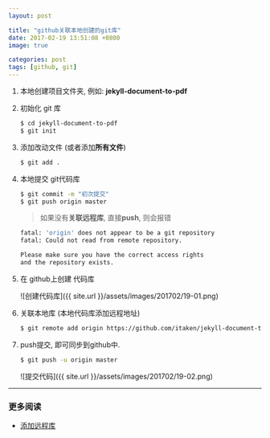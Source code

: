```yaml
---
layout: post

title: "github关联本地创建的git库"
date: 2017-02-19 13:51:08 +0800
image: true

categories: post
tags: [github, git]
---
```


1. 本地创建项目文件夹, 例如: **jekyll-document-to-pdf**

1. 初始化 git 库
    ```bash
    $ cd jekyll-document-to-pdf
    $ git init
    ```

1. 添加改动文件 (或者添加**所有文件**)
    ```bash
    $ git add .
    ```

1. 本地提交 git代码库
    ```bash
    $ git commit -m "初次提交"
    $ git push origin master
    ```

    > 如果没有**关联远程库**, 直接**push**, 则会报错

    ```bash
    fatal: 'origin' does not appear to be a git repository
    fatal: Could not read from remote repository.

    Please make sure you have the correct access rights
    and the repository exists.
    ```

1. 在 github上创建 代码库

    ![创建代码库]({{ site.url }}/assets/images/201702/19-01.png)

1. 关联本地库 (本地代码库添加远程地址)
    ```bash
    $ git remote add origin https://github.com/itaken/jekyll-document-to-pdf.git
    ```

1. push提交, 即可同步到github中.
    ```bash
    $ git push -u origin master
    ```
    ![提交代码]({{ site.url }}/assets/images/201702/19-02.png)

---
### 更多阅读
- [添加远程库](http://www.liaoxuefeng.com/wiki/0013739516305929606dd18361248578c67b8067c8c017b000/0013752340242354807e192f02a44359908df8a5643103a000)
